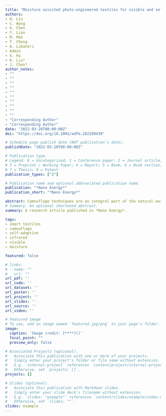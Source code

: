 ```yaml
---
title: "Moisture assisted photo-engineered textiles for visible and self-adaptive infrared dual camouflage"
authors:
- H. Liu
- C. Wang
- G. Chen
- Y. Liao
- M. Mao
- T. Cheng
- A. Libanori
- Admin
- X. Hu
- K. Liu*
- J. Chen*
author_notes:
- ""
- ""
- ""
- ""
- ""
- ""
- ""
- ""
- ""
- ""
- "Corresponding Author"
- "Corresponding Author"
date: "2022-03-20T00:00:00Z"
doi: "https://doi.org/10.1002/adfm.202109430"

# Schedule page publish date (NOT publication's date).
publishDate: "2022-03-20T00:00:00Z"

# Publication type.
# Legend: 0 = Uncategorized; 1 = Conference paper; 2 = Journal article;
# 3 = Preprint / Working Paper; 4 = Report; 5 = Book; 6 = Book section;
# 7 = Thesis; 8 = Patent
publication_types: ["2"]

# Publication name and optional abbreviated publication name.
publication: "*Nano Energy*"
publication_short: "*Nano Energy*"

abstract: Camouflage techniques are an integral part of the natural world. Despite having developed many technological approaches, creating a solution which can simultaneously modulate its visible and infrared appearance remains a great challenge and highly desired. We present a moisture assisted photo-engineered textile that visually blends objects into the surroundings both in the visible and infrared spectrum. In our solution, moisture content inside has been rendered sensitive to ambient temperature variations, allowing the textile to self-adaptively adjust its thermal emissivity in a wide range of 0.8 to 0.27 with the temperature varying from 25.8 °C to 67.4 °C. Its visible appearance can also be tuned using an interferometric structural color filter to deliver a broad range of colors. The moisture assisted photo-engineered textile features a low-cost, biocompatible, flexible, lightweight and convenient approach for visible and self-adaptive infrared dual camouflage.
# Summary. An optional shortened abstract.
summary: A research article published in *Nano Energy*.

tags:
- smart textiles
- camouflage
- self-adaptive
- infrared
- visible
- moisture

featured: false

# links:
# - name: ""
#   url: ""
url_pdf: ''
url_code: ''
url_dataset: ''
url_poster: ''
url_project: ''
url_slides: ''
url_source: ''
url_video: ''

# Featured image
# To use, add an image named `featured.jpg/png` to your page's folder. 
image:
  caption: 'Image credit: [****]()'
  focal_point: ""
  preview_only: false

# Associated Projects (optional).
#   Associate this publication with one or more of your projects.
#   Simply enter your project's folder or file name without extension.
#   E.g. `internal-project` references `content/project/internal-project/index.md`.
#   Otherwise, set `projects: []`.
projects: []

# Slides (optional).
#   Associate this publication with Markdown slides.
#   Simply enter your slide deck's filename without extension.
#   E.g. `slides: "example"` references `content/slides/example/index.md`.
#   Otherwise, set `slides: ""`.
slides: example
---
```

